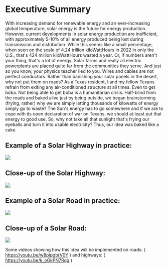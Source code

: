 # Executive Summary

With increasing demand for renewable energy and an ever-increasing global temperature, solar energy is the future for energy production. However, current developments in solar energy production are inefficient, with approximately 5-10% of all energy produced being lost during transmission and distribution. While this seems like a small percentage, when seen on the scale of 4.24 trillion kiloWattHours in 2022 in only the U.S., that's 424 million kiloWattHours wasted a year. Or, if numbers aren't your thing, that's a lot of energy. Solar farms and really all electric powerplants are placed quite far from the communities they serve. And just so you know, your physics teacher lied to you. Wires and cables are not perfect conductors. Rather than banishing your solar panels in the desert, why not put them on roads? As a Texas resident, I and my fellow Texans refrain from exiting any air-conditioned structure at all times. Even to get boba. Not being able to get boba is a humanitarian crisis. Half-blind from the roads and baked alive just by being outside, we began brainstorming (frying, rather) why we are simply letting thousands of kilowatts of energy simply go to waste? The Sun's energy has to go somewhere and if we are to cope with its open declaration of war on Texans, we should at least put that energy to good use. So, why not take all that sunlight that's frying our eyeballs and turn it into usable electricity? Thus, our idea was baked like a cake. 



## Example of a Solar Highway in practice:
<img src="https://github.com/danjulsj/Solar-Road/blob/main/images/hw.jpg"/>



## Close-up of the Solar Highway:
<img src="https://github.com/danjulsj/Solar-Road/blob/main/images/hw_detail.jpg"/>



## Example of a Solar Road in practice:
<img src="https://github.com/danjulsj/Solar-Road/blob/main/images/sub.jpg"/>



## Close-up of a Solar Road:
<img src="https://github.com/danjulsj/Solar-Road/blob/main/images/sub_detail.jpg"/>





Some videos showing how this idea will be implemented on roads: ( https://youtu.be/w8pipgbrV0Y ) and highways: ( https://youtu.be/k_oGkPN7Rgg )
